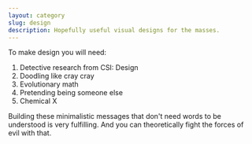 ```yaml
---
layout: category
slug: design
description: Hopefully useful visual designs for the masses.
---
```


To make design you will need:

1. Detective research from CSI: Design
2. Doodling like cray cray
3. Evolutionary math
4. Pretending being someone else
5. Chemical X

Building these minimalistic messages that don't need words to be understood is very fulfilling. And you can theoretically fight the forces of evil with that.
